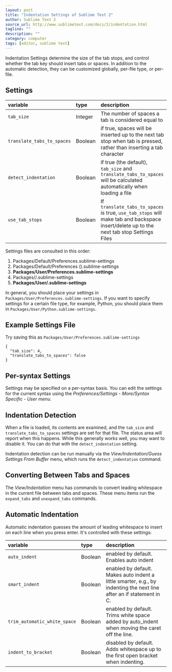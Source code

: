 ```yaml
---
layout: post
title: "Indentation Settings of Sublime Text 2"
author: Sublime Text 2
source_url: http://www.sublimetext.com/docs/2/indentation.html
tagline: ""
description: ""
category: computer
tags: [editor, sublime text]
---
```


Indentation Settings determine the size of the tab stops, and control whether
the tab key should insert tabs or spaces. In addition to the automatic
detection, they can be customized globally, per-file type, or per-file.

## Settings

variable | type | description 
:---------|:-----|:------------
`tab_size` | Integer | The number of spaces a tab is considered equal to 
`translate_tabs_to_spaces` | Boolean | if true, spaces will be inserted up to the next tab stop when tab is pressed, rather than inserting a tab character 
`detect_indentation` | Boolean | if true (the default), `tab_size` and `translate_tabs_to_spaces` will be calculated automatically when loading a file 
`use_tab_stops` | Boolean | If `translate_tabs_to_spaces` is true, `use_tab_stops` will make tab and backspace insert/delete up to the next tab stop Settings Files 

Settings files are consulted in this order:

  1. Packages/Default/Preferences.sublime-settings
  2. Packages/Default/Preferences (<platform>).sublime-settings
  3. **Packages/User/Preferences.sublime-settings**
  4. Packages/<syntax>/<syntax>.sublime-settings
  5. **Packages/User/<syntax>.sublime-settings**

In general, you should place your settings in `Packages/User/Preferences.sublime-settings`. 
If you want to specify settings for a certain file type, for example, Python, 
you should place them in `Packages/User/Python.sublime-settings`.

## Example Settings File

Try saving this as `Packages/User/Preferences.sublime-settings`

    { 
      "tab_size": 4,    
      "translate_tabs_to_spaces": false
    }

## Per-syntax Settings

Settings may be specified on a per-syntax basis. You can edit the settings for
the current syntax using the *Preferences/Settings - More/Syntax Specific -
User menu*.

## Indentation Detection

When a file is loaded, its contents are examined, and the `tab_size` and
`translate_tabs_to_spaces` settings are set for that file. The status area will
report when this happens. While this generally works well, you may want to
disable it. You can do that with the `detect_indentation` setting.

Indentation detection can be run manually via the *View/Indentation/Guess
Settings From Buffer* menu, which runs the `detect_indentation` command.

## Converting Between Tabs and Spaces

The *View/Indentation* menu has commands to convert leading whitespace in the
current file between tabs and spaces. These menu items run the `expand_tabs`
and `unexpand_tabs` commands.

## Automatic Indentation

Automatic indentation guesses the amount of leading whitespace to insert on
each line when you press enter. It's controlled with these settings:

variable | type | description 
:---------|:-----|:------------
`auto_indent` | Boolean | enabled by default. Enables auto indent 
`smart_indent` | Boolean | enabled by default. Makes auto indent a little smarter, e.g., by indenting the next line after an if statement in C.
`trim_automatic_white_space` | Boolean | enabled by default. Trims white space added by auto_indent when moving the caret off the line. 
`indent_to_bracket` | Boolean | disabled by default. Adds whitespace up to the first open bracket when indenting.
